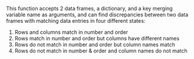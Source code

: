 This function accepts 2 data frames, a dictionary, and a key merging variable name as arguments, and can find discrepancies between two data frames with matching data entries in four different states:

1. Rows and columns match in number and order
2. Rows match in number and order but columns have different names
3. Rows do not match in number and order but column names match
4. Rows do not match in number & order and column names do not match
